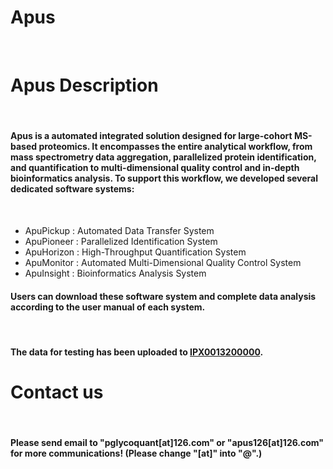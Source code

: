 # Apus
﻿
# Apus Description
﻿
﻿
﻿
#### Apus is a automated integrated solution designed for large-cohort MS-based proteomics. It encompasses the entire analytical workflow, from mass spectrometry data aggregation, parallelized protein identification, and quantification to multi-dimensional quality control and in-depth bioinformatics analysis. To support this workflow, we developed several dedicated software systems:
﻿
- ApuPickup : Automated Data Transfer System
- ApuPioneer : Parallelized Identification System
- ApuHorizon : High-Throughput Quantification System
- ApuMonitor : Automated Multi-Dimensional Quality Control System
- ApuInsight : Bioinformatics Analysis System
﻿
#### Users can download these software system and complete data analysis according to the user manual of each system.
﻿
#### The data for testing has been uploaded to [IPX0013200000](https://www.iprox.cn//page/project.html?id=IPX0013200000).

 
# Contact us
﻿
﻿
#### Please send email to "pglycoquant[at]126.com" or "apus126[at]126.com" for more communications! (Please change "[at]" into "@".)
